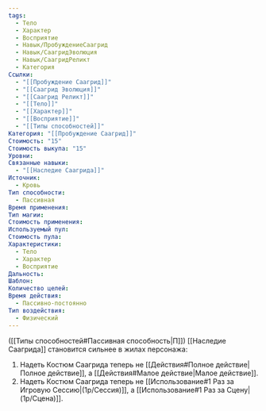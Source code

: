 ```yaml
---
tags:
  - Тело
  - Характер
  - Восприятие
  - Навык/ПробуждениеСаагрид
  - Навык/СаагридЭволюция
  - Навык/СаагридРеликт
  - Категория
Ссылки:
  - "[[Пробуждение Саагрид]]"
  - "[[Саагрид Эволюция]]"
  - "[[Саагрид Реликт]]"
  - "[[Тело]]"
  - "[[Характер]]"
  - "[[Восприятие]]"
  - "[[Типы способностей]]"
Категория: "[[Пробуждение Саагрид]]"
Стоимость: "15"
Стоимость выкупа: "15"
Уровни: 
Связанные навыки:
  - "[[Наследие Саагрида]]"
Источник:
  - Кровь
Тип способности:
  - Пассивная
Время применения: 
Тип магии: 
Стоимость применения: 
Используемый пул: 
Стоимость пула: 
Характеристики:
  - Тело
  - Характер
  - Восприятие
Дальность: 
Шаблон: 
Количество целей: 
Время действия:
  - Пассивно-постоянно
Тип воздействия:
  - Физический
---
```

([[Типы способностей#Пассивная способность|П]]) [[Наследие Саагрида]] становится сильнее в жилах персонажа: 

1. Надеть Костюм Саагрида теперь не [[Действия#Полное действие|Полное действие]], а [[Действия#Малое действие|Малое действие]].
2. Надеть Костюм Саагрида теперь не [[Использование#1 Раз за Игровую Сессию|(1р/Сессия)]], а [[Использование#1 Раз за Сцену|(1р/Сцена)]].